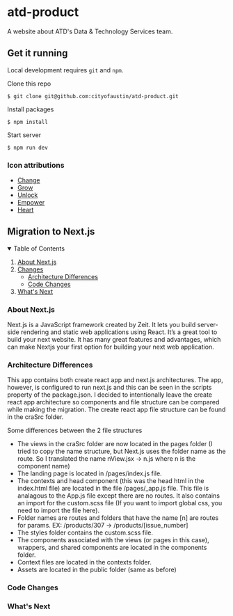 # atd-product

A website about ATD's Data & Technology Services team.

## Get it running

Local development requires `git` and `npm`.

Clone this repo

```
$ git clone git@github.com:cityofaustin/atd-product.git
```

Install packages

```
$ npm install
```

Start server

```
$ npm run dev
```

### Icon attributions

- [Change](https://thenounproject.com/search/?q=alternate&i=3026571)
- [Grow](https://thenounproject.com/term/grow/204852/)
- [Unlock](https://thenounproject.com/term/unlock/10608/)
- [Empower](https://thenounproject.com/term/astronaut/2527039/)
- [Heart](https://thenounproject.com/term/heart-user/327074/)

## Migration to Next.js

<!-- TABLE OF CONTENTS -->
<details open="open">
  <summary>Table of Contents</summary>
  <ol>
    <li>
      <a href="#about-next.js">About Next.js</a>
    </li>
    <li>
        <a href="#changes">Changes</a>
        <ul>
        <li><a href="#architecture">Architecture Differences</a></li>
        <li><a href="#code-change">Code Changes</a></li>
      </ul>
    </li>
    <li>
      <a href="#what's-next">What's Next</a>
    </li>
  </ol>
</details>

### About Next.js

Next.js is a JavaScript framework created by Zeit. It lets you build server-side rendering and static web applications using React. It’s a great tool to build your next website. It has many great features and advantages, which can make Nextjs your first option for building your next web application.

### Architecture Differences

This app contains both create react app and next.js architectures. The app, however, is configured to run next.js and this can be seen in the scripts property of the package.json. I decided to intentionally leave the create react app architecture so components and file structure can be compared while making the migration. The create react app file structure can be found in the craSrc folder.

Some differences between the 2 file structures

- The views in the craSrc folder are now located in the pages folder (I tried to copy the name structure, but Next.js uses the folder name as the route. So I translated the name nView.jsx -> n.js where n is the component name)
- The landing page is located in /pages/index.js file.
- The contexts and head component (this was the head html in the index.html file) are located in the file /pages/\_app.js file. This file is analagous to the App.js file except there are no routes. It also contains an import for the custom.scss file (If you want to import global css, you need to import the file here).
- Folder names are routes and folders that have the name \[n\] are routes for params. EX: /products/307 -> /products/\[issue_number\]
- The styles folder contains the custom.scss file.
- The components associated with the views (or pages in this case), wrappers, and shared components are located in the components folder.
- Context files are located in the contexts folder.
- Assets are located in the public folder (same as before)

### Code Changes

### What's Next
